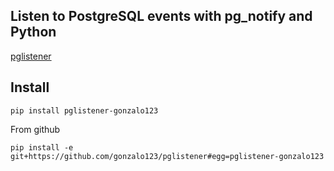 ## Listen to PostgreSQL events with pg_notify and Python

[pglistener](https://github.com/gonzalo123/pglistener)

## Install

```commandline
pip install pglistener-gonzalo123
```

From github
```commandline
pip install -e git+https://github.com/gonzalo123/pglistener#egg=pglistener-gonzalo123
```
